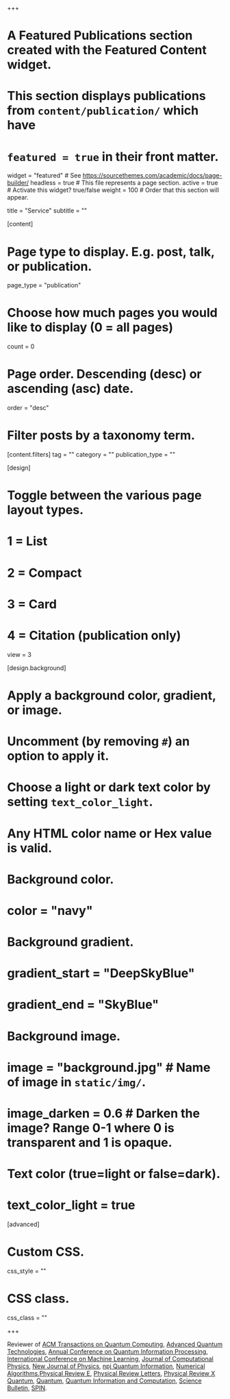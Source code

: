 +++
# A Featured Publications section created with the Featured Content widget.
# This section displays publications from `content/publication/` which have
# `featured = true` in their front matter.

widget = "featured"  # See https://sourcethemes.com/academic/docs/page-builder/
headless = true  # This file represents a page section.
active = true  # Activate this widget? true/false
weight = 100  # Order that this section will appear.

title = "Service"
subtitle = ""

[content]
  # Page type to display. E.g. post, talk, or publication.
  page_type = "publication"

  # Choose how much pages you would like to display (0 = all pages)
  count = 0

  # Page order. Descending (desc) or ascending (asc) date.
  order = "desc"

  # Filter posts by a taxonomy term.
  [content.filters]
    tag = ""
    category = ""
    publication_type = ""

[design]
  # Toggle between the various page layout types.
  #   1 = List
  #   2 = Compact
  #   3 = Card
  #   4 = Citation (publication only)
  view = 3

[design.background]
  # Apply a background color, gradient, or image.
  #   Uncomment (by removing `#`) an option to apply it.
  #   Choose a light or dark text color by setting `text_color_light`.
  #   Any HTML color name or Hex value is valid.

  # Background color.
  # color = "navy"

  # Background gradient.
  # gradient_start = "DeepSkyBlue"
  # gradient_end = "SkyBlue"

  # Background image.
  # image = "background.jpg"  # Name of image in `static/img/`.
  # image_darken = 0.6  # Darken the image? Range 0-1 where 0 is transparent and 1 is opaque.

  # Text color (true=light or false=dark).
  # text_color_light = true  

[advanced]
 # Custom CSS. 
 css_style = ""

 # CSS class.
 css_class = ""

+++

Reviewer of [ACM Transactions on Quantum Computing](https://dl.acm.org/journal/tqc), [Advanced Quantum Technologies](https://onlinelibrary.wiley.com/journal/25119044), [Annual Conference on Quantum Information Processing](https://qipconference.org/), [International Conference on Machine Learning](https://icml.cc/), [Journal of Computational Physics](https://www.journals.elsevier.com/journal-of-computational-physics), [New Journal of Physics](https://iopscience.iop.org/journal/1367-2630), [npj Quantum Information](https://www.nature.com/npjqi/), [Numerical Algorithms](https://www.springer.com/journal/11075?gclid=EAIaIQobChMIte77693r6QIVmJOzCh0pFwLkEAAYASAAEgJStPD_BwE),[Physical Review E](https://journals.aps.org/pre/), [Physical Review Letters](https://journals.aps.org/prl/), [Physical Review X Quantum](https://journals.aps.org/prxquantum/), [Quantum](https://quantum-journal.org/), [Quantum Information and Computation](http://www.rintonpress.com/journals/qic/), [Science Bulletin](https://www.journals.elsevier.com/science-bulletin), [SPIN](https://www.worldscientific.com/worldscinet/spin).

